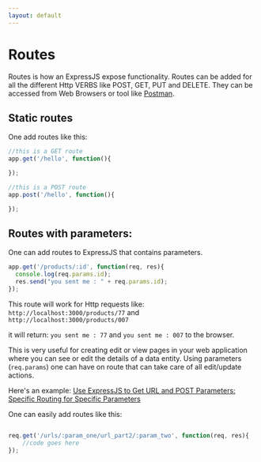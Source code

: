 ```yaml
---
layout: default
---
```


# Routes

Routes is how an ExpressJS expose functionality. Routes can be added for all the different Http VERBS like POST, GET, PUT and DELETE. They can be accessed from Web Browsers or tool like [Postman](https://www.getpostman.com/).

## Static routes

One add routes like this:

```javascript
//this is a GET route
app.get('/hello', function(){

});

//this is a POST route
app.post('/hello', function(){

});
```

## Routes with parameters:

One can add routes to ExpressJS that contains parameters.

```javascript
app.get('/products/:id', function(req, res){
  console.log(req.params.id);
  res.send("you sent me : " + req.params.id);
});
```

This route will work for Http requests like:
`http://localhost:3000/products/77` and
`http://localhost:3000/products/007`

it will return:
    `you sent me : 77` and `you sent me : 007` to the browser.

This is very useful for creating edit or view pages in your web application where you can see or edit the details of a data entity. Using parameters (`req.params`) one can have on route that can take care of all edit/update actions.

Here's an example: [Use ExpressJS to Get URL and POST Parameters: Specific Routing for Specific Parameters](https://scotch.io/tutorials/use-expressjs-to-get-url-and-post-parameters#specific-routing-for-specific-parameters)

One can easily add routes like this:

```javascript

req.get('/urls/:param_one/url_part2/:param_two', function(req, res){
    //code goes here
});
```
